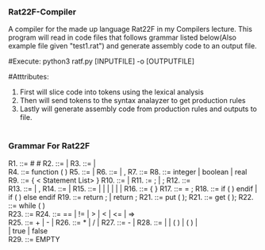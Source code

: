### Rat22F-Compiler
A compiler for the made up language Rat22F in my Compilers lecture.
This program will read in code files that follows grammar listed below(Also example file given "test1.rat") and generate assembly code to an output file.

#Execute: 
python3 ratf.py [INPUTFILE] -o [OUTPUTFILE]

#Atttributes:
1. First will slice code into tokens using the lexical analysis
2. Then will send tokens to the syntax analayzer to get production rules
3. Lastly will generate assembly code from production rules and outputs to file.
#

### Grammar For Rat22F

R1. <Rat21F>  ::=   <Opt Function Definitions>   #  <Opt Declaration List>  <Statement List>  #
R2. <Opt Function Definitions> ::= <Function Definitions>     |  <Empty>
R3. <Function Definitions>  ::= <Function> | <Function> <Function Definitions>   
R4. <Function> ::= function  <Identifier>   ( <Opt Parameter List> )  <Opt Declaration List>  <Body>
R5. <Opt Parameter List> ::=  <Parameter List>    |     <Empty>
R6. <Parameter List>  ::=  <Parameter>    |     <Parameter> , <Parameter List>
R7. <Parameter> ::=  <IDs >  <Qualifier> 
R8. <Qualifier> ::= integer    |    boolean    |  real 
R9. <Body>  ::=  {  < Statement List>  }
R10. <Opt Declaration List> ::= <Declaration List>   |    <Empty>
R11. <Declaration List>  := <Declaration> ;     |      <Declaration> ; <Declaration List>
R12. <Declaration> ::=   <Qualifier > <IDs>                   
R13. <IDs> ::=     <Identifier>    | <Identifier>, <IDs>
R14. <Statement List> ::=   <Statement>   | <Statement> <Statement List>
R15. <Statement> ::=   <Compound>  |  <Assign>  |   <If>  |  <Return>   | <Print>   |   <Scan>   |  <While> 
R16. <Compound> ::=   {  <Statement List>  } 
R17. <Assign> ::=     <Identifier> = <Expression> ;
R18. <If> ::=     if  ( <Condition>  ) <Statement>   endif   |   
                          if  ( <Condition>  ) <Statement>   else  <Statement>  endif 
R19. <Return> ::=  return ; |  return <Expression> ;
R21. <Print> ::=    put ( <Expression>);
R21. <Scan> ::=    get ( <IDs> );
R22. <While> ::=  while ( <Condition>  )  <Statement>  
R23. <Condition> ::=     <Expression>  <Relop>   <Expression>
R24. <Relop> ::=        ==   |   !=    |   >     |   <    |  <=   |    =>        
R25. <Expression>  ::=    <Expression> + <Term>    | <Expression>  - <Term>    |    <Term>
R26. <Term>    ::=      <Term>  *  <Factor>     |   <Term>  /  <Factor>     |     <Factor>
R27. <Factor> ::=      -  <Primary>    |    <Primary>
R28. <Primary> ::=     <Identifier>  |  <Integer>  |   <Identifier>  ( <IDs> )   |   ( <Expression> )   |  
                                     <Real>  |   true   |  false                        
R29. <Empty>   ::= EMPTY

#
